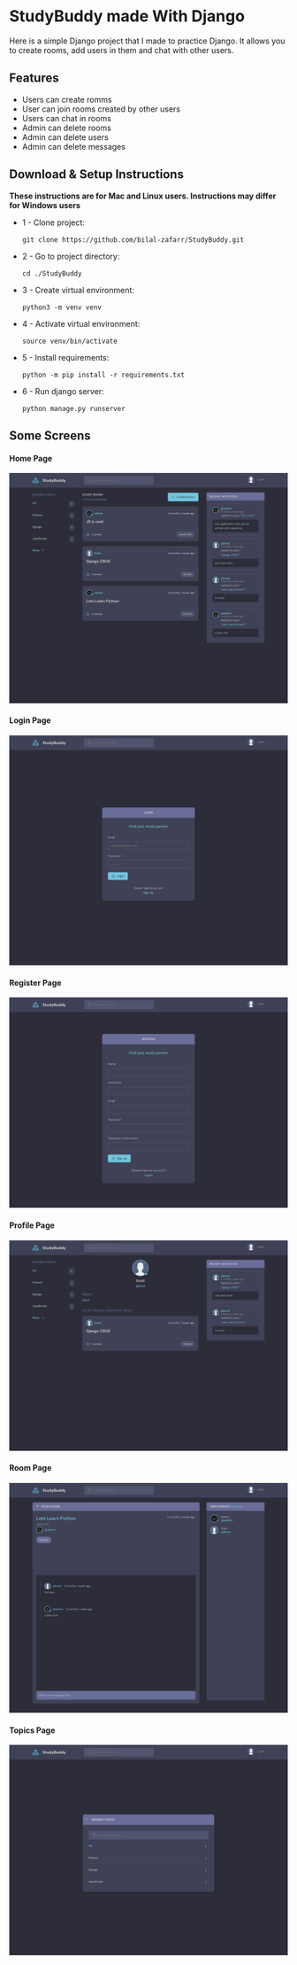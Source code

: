 # StudyBuddy made With Django
Here is a simple Django project that I made to practice Django. It allows you to create rooms, add users in them and chat with other users.
## Features
* Users can create romms
* User can join rooms created by other users
* Users can chat in rooms
* Admin can delete rooms
* Admin can delete users
* Admin can delete messages
## Download & Setup Instructions

**These instructions are for Mac and Linux users. Instructions may differ for Windows users**

* 1 - Clone project:

      git clone https://github.com/bilal-zafarr/StudyBuddy.git
        
* 2 - Go to project directory:

      cd ./StudyBuddy

* 3 - Create virtual environment: 
        
      python3 -m venv venv
        
* 4 - Activate virtual environment: 
        
      source venv/bin/activate
        
* 5 - Install requirements: 

      python -m pip install -r requirements.txt
        
* 6 - Run django server:
      
      python manage.py runserver

## Some Screens
#### Home Page
![Home](./images/home.png)

#### Login Page
![Login](./images/login.png)

#### Register Page
![Register](./images/register.png)

#### Profile Page
![Profile](./images/profile.png)

#### Room Page
![Room](./images/room.png)

#### Topics Page
![Topics](./images/topics.png)
